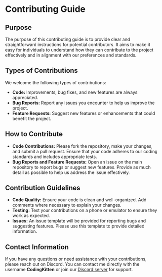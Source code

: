 # Contributing Guide

## Purpose
The purpose of this contributing guide is to provide clear and straightforward instructions for potential contributors. It aims to make it easy for individuals to understand how they can contribute to the project effectively and in alignment with our preferences and standards.

## Types of Contributions
We welcome the following types of contributions:
- **Code:** Improvements, bug fixes, and new features are always appreciated.
- **Bug Reports:** Report any issues you encounter to help us improve the project.
- **Feature Requests:** Suggest new features or enhancements that could benefit the project.

## How to Contribute
- **Code Contributions:** Please fork the repository, make your changes, and submit a pull request. Ensure that your code adheres to our coding standards and includes appropriate tests.
- **Bug Reports and Feature Requests:** Open an issue on the main repository to report bugs or suggest new features. Provide as much detail as possible to help us address the issue effectively.

## Contribution Guidelines
- **Code Quality:** Ensure your code is clean and well-organized. Add comments where necessary to explain your changes.
- **Testing:** Test your contributions on a phone or emulator to ensure they work as expected.
- **Issues:** An issue template will be provided for reporting bugs and suggesting features. Please use this template to provide detailed information.

## Contact Information
If you have any questions or need assistance with your contributions, please reach out on Discord. You can contact me directly with the username **CodingKitten** or join our [Discord server](https://discord.gg/nn3aWNTHET) for support.
